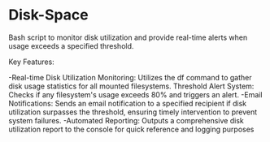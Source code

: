 # Disk-Space
Bash script to monitor disk utilization and provide real-time alerts when usage exceeds a specified threshold.

Key Features:

-Real-time Disk Utilization Monitoring: Utilizes the df command to gather disk usage statistics for all mounted filesystems.
  Threshold Alert System: Checks if any filesystem's usage exceeds 80% and triggers an alert.
-Email Notifications: Sends an email notification to a specified recipient if disk utilization surpasses the threshold, ensuring timely intervention to prevent system failures.
-Automated Reporting: Outputs a comprehensive disk utilization report to the console for quick reference and logging purposes
